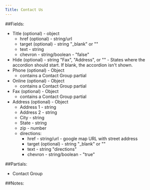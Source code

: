 ```yaml
---
Title: Contact Us
---
```


##Fields:
* Title (optional) - object
  * href (optional) - string/url
  * target (optional) -  string "_blank" or ""
  * text - string
  * chevron - string/boolean - "false"
* Hide (optional) - string "Fax", "Address", or "" - States where the accordion should start.  If blank, the accordion isn't shown.
* Phone (optional) - Object
  * contains a Contact Group partial
* Online (optional) - Object
  * contains a Contact Group partial
* Fax (optional) - Object
  * contains a Contact Group partial
* Address (optional) - Object
  * Address 1 - string
  * Address 2 - string
  * City - string
  * State - string
  * zip - number
  * directions:
    * href - string/url - google map URL with street address
    * target (optional) -  string "_blank" or ""
    * text - string "directions"
    * chevron - string/boolean - "true"

##Partials:
* Contact Group

##Notes: